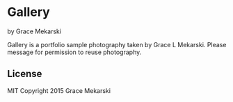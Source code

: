 Gallery
================

by Grace Mekarski

Gallery is a portfolio sample photography taken by Grace L Mekarski. Please message for permission to reuse photography.


License
-------

MIT Copyright 2015 Grace Mekarski
